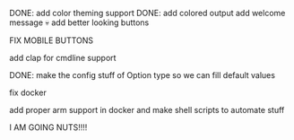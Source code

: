 DONE: add color theming support
DONE: add colored output
add welcome message
:skull: add better looking buttons


FIX MOBILE BUTTONS


add clap for cmdline support

DONE: make the config stuff of Option type so we can fill default values

fix docker

add proper arm support in docker and make shell scripts to automate stuff

I AM GOING NUTS!!!!
